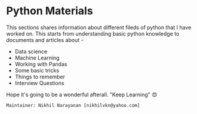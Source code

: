 # Python Materials

This sections shares information about different fileds of python that I have worked on. This starts from understanding basic
python knowledge to documents and articles about -
- Data science
- Machine Learning
- Working with Pandas
- Some basic tricks
- Things to remember
- Interview Questions

Hope it's going to be a wonderful afterall. "Keep Learning" :heart_eyes:

```
Maintainer: Nikhil Narayanan [nikhilvkn@yahoo.com]
```
